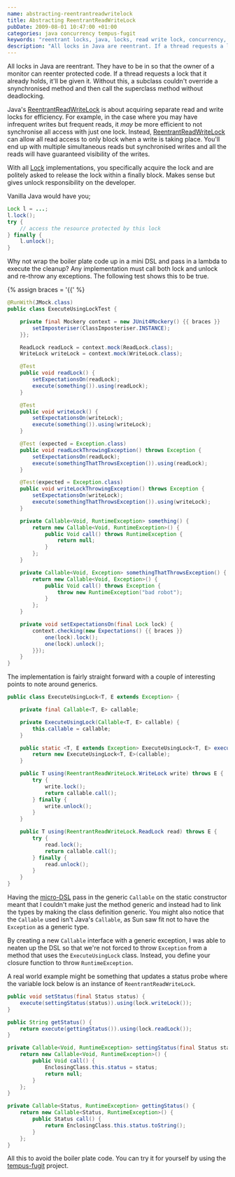 ```yaml
---
name: abstracting-reentrantreadwritelock
title: Abstracting ReentrantReadWriteLock
pubDate: 2009-08-01 10:47:00 +01:00
categories: java concurrency tempus-fugit
keywords: "reentrant locks, java, locks, read write lock, concurrency, synchronized, ReentrantReadWriteLock"
description: "All locks in Java are reentrant. If a thread requests a lock that it already holds, it'll be given it. Without this, a subclass couldn't override a snynchronized method and then call the superclass method without deadlocking"
---
```


All locks in Java are reentrant. They have to be in so that the owner of a monitor can reenter protected code. If a thread requests a lock that it already holds, it'll be given it. Without this, a subclass couldn't override a snynchronised method and then call the superclass method without deadlocking.
  
Java's [ReentrantReadWriteLock](http://java.sun.com/javase/6/docs/api/java/util/concurrent/locks/ReentrantReadWriteLock.html) is about acquiring separate read and write locks for efficiency. For example, in the case where you may have infrequent writes but frequent reads, it _may_ be more efficient to not synchronise all access with just one lock. Instead, [ReentrantReadWriteLock](http://java.sun.com/javase/6/docs/api/java/util/concurrent/locks/ReentrantReadWriteLock.html) can allow all read access to only block when a write is taking place. You'll end up with multiple simultaneous reads but synchronised writes and all the reads will have guaranteed visibility of the writes.

With all [Lock](http://java.sun.com/javase/6/docs/api/java/util/concurrent/locks/Lock.html) implementations, you specifically acquire the lock and are politely asked to release the lock within a finally block. Makes sense but gives unlock responsibility on the developer.

<!-- more -->
  
Vanilla Java would have you;


``` java
Lock l = ...;
l.lock();
try {
    // access the resource protected by this lock
} finally {
    l.unlock();
}
```

Why not wrap the boiler plate code up in a mini DSL and pass in a lambda to execute the cleanup? Any implementation must call both lock and unlock and re-throw any exceptions. The following test shows this to be true.

<!-- more -->

{% assign braces = '{{' %}
``` java
@RunWith(JMock.class)
public class ExecuteUsingLockTest {

    private final Mockery context = new JUnit4Mockery() {{ braces }}
        setImposteriser(ClassImposteriser.INSTANCE);
    }};

    ReadLock readLock = context.mock(ReadLock.class);
    WriteLock writeLock = context.mock(WriteLock.class);

    @Test
    public void readLock() {
        setExpectationsOn(readLock);
        execute(something()).using(readLock);
    }

    @Test
    public void writeLock() {
        setExpectationsOn(writeLock);
        execute(something()).using(writeLock);
    }

    @Test (expected = Exception.class)
    public void readLockThrowingException() throws Exception {
        setExpectationsOn(readLock);
        execute(somethingThatThrowsException()).using(readLock);
    }

    @Test(expected = Exception.class)
    public void writeLockThrowingException() throws Exception {
        setExpectationsOn(writeLock);
        execute(somethingThatThrowsException()).using(writeLock);
    }

    private Callable<Void, RuntimeException> something() {
        return new Callable<Void, RuntimeException>() {
            public Void call() throws RuntimeException {
                return null;
            }
        };
    }

    private Callable<Void, Exception> somethingThatThrowsException() {
        return new Callable<Void, Exception>() {
            public Void call() throws Exception {
                throw new RuntimeException("bad robot");
            }
        };
    }

    private void setExpectationsOn(final Lock lock) {
        context.checking(new Expectations() {{ braces }}
            one(lock).lock();
            one(lock).unlock();
        }});
    }
}
```

The implementation is fairly straight forward with a couple of interesting points to note around generics.

    
``` java
public class ExecuteUsingLock<T, E extends Exception> {

    private final Callable<T, E> callable;

    private ExecuteUsingLock(Callable<T, E> callable) {
        this.callable = callable;
    }

    public static <T, E extends Exception> ExecuteUsingLock<T, E> execute(Callable<T, E> callable) {
        return new ExecuteUsingLock<T, E>(callable);
    }

    public T using(ReentrantReadWriteLock.WriteLock write) throws E {
        try {
            write.lock();
            return callable.call();
        } finally {
            write.unlock();
        }
    }

    public T using(ReentrantReadWriteLock.ReadLock read) throws E {
        try {
            read.lock();
            return callable.call();
        } finally {
            read.unlock();
        }
    }
}
```

  
Having the [micro-DSL](/blog/2009/02/16/more-on-micro-dsls/) pass in the generic `Callable` on the static constructor meant that I couldn't make just the method generic and instead had to link the types by making the class definition generic. You might also notice that the `Callable` used isn't Java's `Callable`, as Sun saw fit not to have the `Exception` as a generic type.

 By creating a new `Callable` interface with a generic exception, I was able to neaten up the DSL so that we're not forced to throw `Exception` from a method that uses the `ExecuteUsingLock` class. Instead, you define your closure function to throw `RuntimeException`.

  
A real world example might be something that updates a status probe where the variable lock below is an instance of `ReentrantReadWriteLock`.

    
``` java
public void setStatus(final Status status) {
    execute(settingStatus(status)).using(lock.writeLock());
}

public String getStatus() {
    return execute(gettingStatus()).using(lock.readLock());
}

private Callable<Void, RuntimeException> settingStatus(final Status status) {
    return new Callable<Void, RuntimeException>() {
        public Void call() {
            EnclosingClass.this.status = status;
            return null;
        }
    };
}

private Callable<Status, RuntimeException> gettingStatus() {
    return new Callable<Status, RuntimeException>() {
        public Status call() {
            return EnclosingClass.this.status.toString();
        }
    };
}
```

All this to avoid the boiler plate code. You can try it for yourself by using the [tempus-fugit](http://tempusfugitlibrary.org/) project.

  


